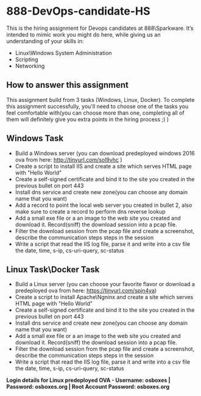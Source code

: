 # 888-DevOps-candidate-HS
This is the hiring assignment for Devops candidates at 888\Sparkware. It’s intended to mimic work you might do here, while giving us an understanding of your skills in: 

  - Linux\Windows System Administration
  - Scripting
  - Networking
  
## How to answer this assignment
This assignment build from 3 tasks (Windows, Linux, Docker). To complete this assignment successfully, you'll need to choose one of the tasks you feel comfortable with(you can choose more than one, completing all of them will definitely give you extra points in the hiring process ;) )

## Windows Task

  - Build a Windows server (you can download predeployed windows 2016 ova from here: http://tinyurl.com/sol9vhc )
  - Create a script to install IIS and create a site which serves HTML page with "Hello World"
  - Create a self-signed certificate and bind it to the site you created in the previous bullet on port 443
  - Install dns service and create new zone(you can choose any domain name that you want)
  - Add a record to point the local web server you created in bullet 2, also make sure to create a record to perform dns reverse lookup
  - Add a small exe file or a an image to the web site you created and download it. Record(sniff) the download session into a pcap file.
  - Filter the download session from the pcap file and create a screenshot, describe the communication steps steps in the session
  - Write a script that read the IIS log file, parse it and write into a csv file the date, time, s-ip, cs-uri-query, sc-status

## Linux Task\Docker Task

- Build a Linux server (you can choose your favorite flavor or download a predeployed ova from here: https://tinyurl.com/spjn4ya)
- Create a script to install Apache\Ngninx and create a site which serves HTML page with "Hello World"
- Create a self-signed certificate and bind it to the site you created in the previous bullet on port 443
- Install dns service and create new zone(you can choose any domain name that you want)
- Add a small exe file or a an image to the web site you created and download it. Record(sniff) the download session into a pcap file.
- Filter the download session from the pcap file and create a screenshot, describe the communication steps steps in the session
- Write a script that read the IIS log file, parse it and write into a csv file the date, time, s-ip, cs-uri-query, sc-status


**Login details for Linux predeployed OVA - Username: osboxes | Password: osboxes.org | Root Account Password: osboxes.org**
